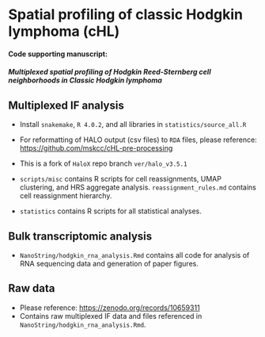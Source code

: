 # Spatial profiling of classic Hodgkin lymphoma (cHL)

#### Code supporting manuscript:
#### *Multiplexed spatial profiling of Hodgkin Reed-Sternberg cell neighborhoods in Classic Hodgkin lymphoma*

## Multiplexed IF analysis

- Install `snakemake`, `R 4.0.2`, and all libraries in `statistics/source_all.R`

- For reformatting of HALO output (csv files) to `RDA` files, please reference: https://github.com/mskcc/cHL-pre-processing
- This is a fork of `HaloX` repo branch `ver/halo_v3.5.1`

- `scripts/misc` contains R scripts for cell reassignments, UMAP clustering, and HRS aggregate analysis. `reassignment_rules.md` contains cell reassignment hierarchy. 

- `statistics` contains R scripts for all statistical analyses.

## Bulk transcriptomic analysis

- `NanoString/hodgkin_rna_analysis.Rmd` contains all code for analysis of RNA sequencing data and generation of paper figures. 

## Raw data

- Please reference: https://zenodo.org/records/10659311
- Contains raw multiplexed IF data and files referenced in `NanoString/hodgkin_rna_analysis.Rmd`.
